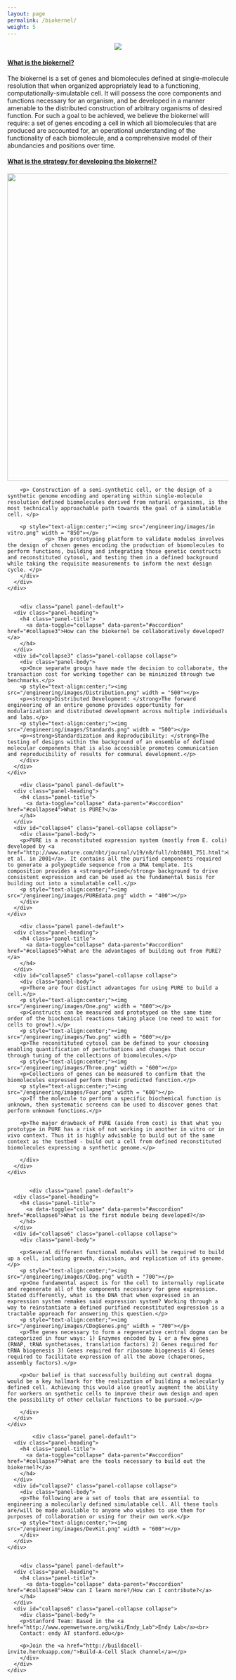 ```yaml
---
layout: page
permalink: /biokernel/
weight: 5
---
```


<html>
<head>
  <meta name="viewport" content="width=device-width, initial-scale=1">
  <link rel="stylesheet" href="https://maxcdn.bootstrapcdn.com/bootstrap/3.3.7/css/bootstrap.min.css">
  <script src="https://ajax.googleapis.com/ajax/libs/jquery/3.2.1/jquery.min.js"></script>
  <script src="https://maxcdn.bootstrapcdn.com/bootstrap/3.3.7/js/bootstrap.min.js"></script>
</head>
<body>

<p style="text-align:center;"><img src="/engineering/images/Biokernel.png"></p>

<div class="container">

  <div class="panel-group" id="accordion">
    <div class="panel panel-default">
      <div class="panel-heading">
        <h4 class="panel-title">
          <a data-toggle="collapse" data-parent="#accordion" href="#collapse1">What is the biokernel?</a>
        </h4>
      </div>
      <div id="collapse1" class="panel-collapse collapse">
        <div class="panel-body">The biokernel is a set of genes and biomolecules defined at single-molecule resolution that when organized appropriately lead to a functioning, computationally-simulatable cell. It will possess the core components and functions necessary for an organism, and be developed in a manner amenable to the distributed construction of arbitrary organisms of desired function. For such a goal to be achieved, we believe the biokernel will require: a set of genes encoding a cell in which all biomolecules that are produced are accounted for, an operational understanding of the functionality of each biomolecule, and a comprehensive model of their abundancies and positions over time.
</div>
      </div>
    </div>
	
	
   <div class="panel panel-default">
      <div class="panel-heading">
        <h4 class="panel-title">
          <a data-toggle="collapse" data-parent="#accordion" href="#collapse2">What is the strategy for developing the biokernel?</a>
        </h4>
      </div>
      <div id="collapse2" class="panel-collapse collapse">
        <div class="panel-body">
				<p style="text-align:center;"><img src="/engineering/images/Approach.png" width = "700"></p>
				
        <p> Construction of a semi-synthetic cell, or the design of a synthetic genome encoding and operating within single-molecule resolution defined biomolecules derived from natural organisms, is the most technically approachable path towards the goal of a simulatable cell. </p>
				
        <p style="text-align:center;"><img src="/engineering/images/in vitro.png" width = "850"></p>
				<p> The prototyping platform to validate modules involves the design of chosen genes encoding the production of biomolecules to perform functions, building and integrating those genetic constructs and reconstituted cytosol, and testing them in a defined background while taking the requisite measurements to inform the next design cycle. </p>	
		</div>
      </div>
    </div>
	
	
	    <div class="panel panel-default">
      <div class="panel-heading">
        <h4 class="panel-title">
          <a data-toggle="collapse" data-parent="#accordion" href="#collapse3">How can the biokernel be collaboratively developed?</a>
        </h4>
      </div>
      <div id="collapse3" class="panel-collapse collapse">
        <div class="panel-body">
		<p>Once separate groups have made the decision to collaborate, the transaction cost for working together can be minimized through two benchmarks.</p>
		<p style="text-align:center;"><img src="/engineering/images/Distribution.png" width = "500"></p>
		<p><strong>Distributed Development: </strong>The forward engineering of an entire genome provides opportunity for modularization and distributed development across multiple individuals and labs.</p>
		<p style="text-align:center;"><img src="/engineering/images/Standards.png" width = "500"></p>
		<p><strong>Standardization and Reproducibility: </strong>The testing of designs within the background of an ensemble of defined molecular components that is also accessible promotes communication and reproducibility of results for communal development.</p>
		</div>
      </div>
    </div>
	
	    <div class="panel panel-default">
      <div class="panel-heading">
        <h4 class="panel-title">
          <a data-toggle="collapse" data-parent="#accordion" href="#collapse4">What is PURE?</a>
        </h4>
      </div>
      <div id="collapse4" class="panel-collapse collapse">
        <div class="panel-body">
		<p>PURE is a reconstituted expression system (mostly from E. coli) developed by <a href="http://www.nature.com/nbt/journal/v19/n8/full/nbt0801_751.html">Ueda et al. in 2001</a>. It contains all the purified components required to generate a polypeptide sequence from a DNA template. Its composition provides a <strong>defined</strong> background to drive consistent expression and can be used as the fundamental basis for building out into a simulatable cell.</p>
		<p style="text-align:center;"><img src="/engineering/images/PUREdata.png" width = "400"></p>
		</div>
      </div>
    </div>
	
        <div class="panel panel-default">
      <div class="panel-heading">
        <h4 class="panel-title">
          <a data-toggle="collapse" data-parent="#accordion" href="#collapse5">What are the advantages of building out from PURE?</a>
        </h4>
      </div>
      <div id="collapse5" class="panel-collapse collapse">
        <div class="panel-body">
        <p>There are four distinct advantages for using PURE to build a cell.</p>
        <p style="text-align:center;"><img src="/engineering/images/One.png" width = "600"></p>
       	<p>Constructs can be measured and prototyped on the same time order of the biochemical reactions taking place (no need to wait for cells to grow!).</p>
        <p style="text-align:center;"><img src="/engineering/images/Two.png" width = "600"></p>
        <p>The reconstituted cytosol can be defined to your choosing enabling quantification of perturbations and changes that occur through tuning of the collections of biomolecules.</p>
		<p style="text-align:center;"><img src="/engineering/images/Three.png" width = "600"></p>
        <p>Collections of genes can be measured to confirm that the biomolecules expressed perform their predicted function.</p>
		<p style="text-align:center;"><img src="/engineering/images/Four.png" width = "600"></p>
        <p>If the molecule to perform a specific biochemical function is unknown, then systematic screens can be used to discover genes that perform unknown functions.</p>
        
        <p>The major drawback of PURE (aside from cost) is that what you prototype in PURE has a risk of not working in another in vitro or in vivo context. Thus it is highly advisable to build out of the same context as the testbed - build out a cell from defined reconstituted biomolecules expressing a synthetic genome.</p>
        
        </div>
      </div>
    </div>
	
	
	       <div class="panel panel-default">
      <div class="panel-heading">
        <h4 class="panel-title">
          <a data-toggle="collapse" data-parent="#accordion" href="#collapse6">What is the first module being developed?</a>
        </h4>
      </div>
      <div id="collapse6" class="panel-collapse collapse">
        <div class="panel-body">
        
        <p>Several different functional modules will be required to build up a cell, including growth, division, and replication of its genome.</p>
        <p style="text-align:center;"><img src="/engineering/images/CDog.png" width = "700"></p>
        <p>One fundamental aspect is for the cell to internally replicate and regenerate all of the components necessary for gene expression. Stated differently, what is the DNA that when expressed in an expression system remakes said expression system? Working through a way to reinstantiate a defined purified reconstituted expression is a tractable approach for answering this question.</p>
        <p style="text-align:center;"><img src="/engineering/images/CDogGenes.png" width = "700"></p>
        <p>The genes necessary to form a regenerative central dogma can be categorized in four ways: 1) Enzymes encoded by 1 or a few genes (RNAP, tRNA synthetases, translation factors) 2) Genes required for tRNA biogenesis 3) Genes required for ribosome biogenesis 4) Genes required to facilitate expression of all the above (chaperones, assembly factors).</p>
        
        <p>Our belief is that successfully building out central dogma would be a key hallmark for the realization of building a molecularly defined cell. Achieving this would also greatly augment the ability for workers on synthetic cells to improve their own design and open the possibility of other cellular functions to be pursued.</p>
        
        </div>
      </div>
    </div>

	        <div class="panel panel-default">
      <div class="panel-heading">
        <h4 class="panel-title">
          <a data-toggle="collapse" data-parent="#accordion" href="#collapse7">What are the tools necessary to build out the biokernel?</a>
        </h4>
      </div>
      <div id="collapse7" class="panel-collapse collapse">
        <div class="panel-body">
        <p>The following are a set of tools that are essential to engineering a molecularly defined simulatable cell. All these tools are/will be made available to anyone who wishes to use them for purposes of collaboration or using for their own work.</p>
		<p style="text-align:center;"><img src="/engineering/images/DevKit.png" width = "600"></p>
        </div>
      </div>
    </div>
	
	
        <div class="panel panel-default">
      <div class="panel-heading">
        <h4 class="panel-title">
          <a data-toggle="collapse" data-parent="#accordion" href="#collapse8">How can I learn more?/How can I contribute?</a>
        </h4>
      </div>
      <div id="collapse8" class="panel-collapse collapse">
        <div class="panel-body">
 		<p>Stanford Team: Based in the <a href="http://www.openwetware.org/wiki/Endy_Lab">Endy Lab</a><br>
        Contact: endy AT stanford.edu</p>
        
        <p>Join the <a href="http://buildacell-invite.herokuapp.com/">Build-A-Cell Slack channel</a></p>
        </div>
      </div>
    </div>

     
	
  </div> 
</div>
    
</body>
</html>
